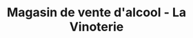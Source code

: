 ---
title: "Magasin de vente d'alcool -  La Vinoterie"
url: /la-wantzenau/magasin-de-vente-dalcool-la-vinoterie/
shop: alcool
---